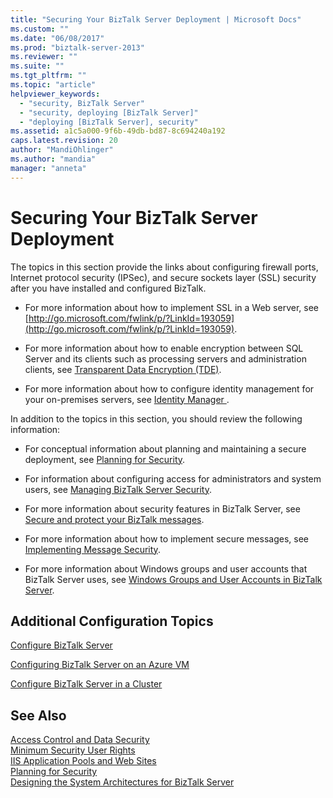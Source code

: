 ```yaml
---
title: "Securing Your BizTalk Server Deployment | Microsoft Docs"
ms.custom: ""
ms.date: "06/08/2017"
ms.prod: "biztalk-server-2013"
ms.reviewer: ""
ms.suite: ""
ms.tgt_pltfrm: ""
ms.topic: "article"
helpviewer_keywords: 
  - "security, BizTalk Server"
  - "security, deploying [BizTalk Server]"
  - "deploying [BizTalk Server], security"
ms.assetid: a1c5a000-9f6b-49db-bd87-8c694240a192
caps.latest.revision: 20
author: "MandiOhlinger"
ms.author: "mandia"
manager: "anneta"
---
```

# Securing Your BizTalk Server Deployment
The topics in this section provide the links about configuring firewall ports, Internet protocol security (IPSec), and secure sockets layer (SSL) security after you have installed and configured BizTalk.  
  
-   For more information about how to implement SSL in a Web server, see [http://go.microsoft.com/fwlink/p/?LinkId=193059](http://go.microsoft.com/fwlink/p/?LinkId=193059).  
  
-   For more information about how to enable encryption between SQL Server and its clients such as processing servers and administration clients, see [Transparent Data Encryption (TDE)](https://msdn.microsoft.com/library/bb934049.aspx).  
  
-   For more information about how to configure identity management for your on-premises servers, see [Identity Manager ](https://docs.microsoft.com/microsoft-identity-manager/).  
  
 In addition to the topics in this section, you should review the following information:  
  
-   For conceptual information about planning and maintaining a secure deployment, see [Planning for Security](../core/planning-for-security.md).  
  
-   For information about configuring access for administrators and system users, see [Managing BizTalk Server Security](../core/managing-biztalk-server-security.md).  
  
-   For more information about security features in BizTalk Server, see [Secure and protect your BizTalk messages](../core/secure-and-protect-your-biztalk-messages.md).  
  
-   For more information about how to implement secure messages, see [Implementing Message Security](../core/implementing-message-security.md).  
  
-   For more information about Windows groups and user accounts that BizTalk Server uses, see [Windows Groups and User Accounts in BizTalk Server](../core/windows-groups-and-user-accounts-in-biztalk-server.md).  
  
## Additional Configuration Topics  
 
 [Configure BizTalk Server](../install-and-config-guides/configure-biztalk-server.md)  
  
 [Configuring BizTalk Server on an Azure VM](http://msdn.microsoft.com/library/azure/jj248689.aspx)  
  
[Configure BizTalk Server in a Cluster](../install-and-config-guides/configure-biztalk-server-in-a-cluster.md)
    
  
## See Also  
 [Access Control and Data Security](../core/access-control-and-data-security.md)   
 [Minimum Security User Rights](../core/minimum-security-user-rights.md)   
 [IIS Application Pools and Web Sites](../core/iis-application-pools-and-web-sites.md)   
 [Planning for Security](../core/planning-for-security.md)   
 [Designing the System Architectures for BizTalk Server](../core/designing-the-system-architectures-for-biztalk-server.md)   
